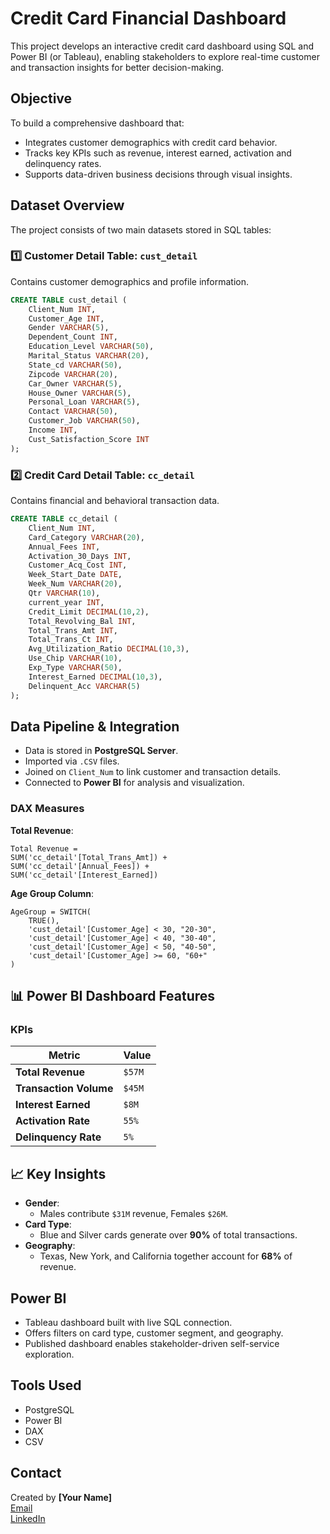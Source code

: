 
#  Credit Card Financial Dashboard

This project develops an interactive credit card dashboard using SQL and Power BI (or Tableau), enabling stakeholders to explore real-time customer and transaction insights for better decision-making.

##  Objective
To build a comprehensive dashboard that:
- Integrates customer demographics with credit card behavior.
- Tracks key KPIs such as revenue, interest earned, activation and delinquency rates.
- Supports data-driven business decisions through visual insights.

##  Dataset Overview
The project consists of two main datasets stored in SQL tables:

### 1️⃣ Customer Detail Table: `cust_detail`
Contains customer demographics and profile information.
```sql
CREATE TABLE cust_detail (
    Client_Num INT,
    Customer_Age INT,
    Gender VARCHAR(5),
    Dependent_Count INT,
    Education_Level VARCHAR(50),
    Marital_Status VARCHAR(20),
    State_cd VARCHAR(50),
    Zipcode VARCHAR(20),
    Car_Owner VARCHAR(5),
    House_Owner VARCHAR(5),
    Personal_Loan VARCHAR(5),
    Contact VARCHAR(50),
    Customer_Job VARCHAR(50),
    Income INT,
    Cust_Satisfaction_Score INT
);
```

### 2️⃣ Credit Card Detail Table: `cc_detail`
Contains financial and behavioral transaction data.
```sql
CREATE TABLE cc_detail (
    Client_Num INT,
    Card_Category VARCHAR(20),
    Annual_Fees INT,
    Activation_30_Days INT,
    Customer_Acq_Cost INT,
    Week_Start_Date DATE,
    Week_Num VARCHAR(20),
    Qtr VARCHAR(10),
    current_year INT,
    Credit_Limit DECIMAL(10,2),
    Total_Revolving_Bal INT,
    Total_Trans_Amt INT,
    Total_Trans_Ct INT,
    Avg_Utilization_Ratio DECIMAL(10,3),
    Use_Chip VARCHAR(10),
    Exp_Type VARCHAR(50),
    Interest_Earned DECIMAL(10,3),
    Delinquent_Acc VARCHAR(5)
);
```

##  Data Pipeline & Integration
- Data is stored in **PostgreSQL Server**.
- Imported via `.CSV` files.
- Joined on `Client_Num` to link customer and transaction details.
- Connected to **Power BI**  for analysis and visualization.


### DAX Measures
**Total Revenue**:
```DAX
Total Revenue = 
SUM('cc_detail'[Total_Trans_Amt]) + 
SUM('cc_detail'[Annual_Fees]) + 
SUM('cc_detail'[Interest_Earned])
```

**Age Group Column**:
```DAX
AgeGroup = SWITCH(
    TRUE(),
    'cust_detail'[Customer_Age] < 30, "20-30",
    'cust_detail'[Customer_Age] < 40, "30-40",
    'cust_detail'[Customer_Age] < 50, "40-50",
    'cust_detail'[Customer_Age] >= 60, "60+"
)
```

## 📊 Power BI Dashboard Features

### KPIs
| Metric                        | Value        |
|------------------------------|--------------|
| **Total Revenue**            | `$57M`       |
| **Transaction Volume**       | `$45M`       |
| **Interest Earned**          | `$8M`        |
| **Activation Rate**          | `55%`        |
| **Delinquency Rate**         | `5%`         |

## 📈 Key Insights
- **Gender**:  
  - Males contribute `$31M` revenue, Females `$26M`.
- **Card Type**:  
  - Blue and Silver cards generate over **90%** of total transactions.
- **Geography**:  
  - Texas, New York, and California together account for **68%** of revenue.

## Power BI
- Tableau dashboard built with live SQL connection.
- Offers filters on card type, customer segment, and geography.
- Published dashboard enables stakeholder-driven self-service exploration.

##  Tools Used
-  PostgreSQL 
-  Power BI 
-  DAX
-  CSV


##  Contact
Created by **[Your Name]**  
[Email](d.adhiakri2049@gamil.com)  
[LinkedIn](https://www.linkedin.com/in/dilip-adhikari/)  




